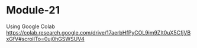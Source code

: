 # Module-21

Using Google Colab https://colab.research.google.com/drive/17aerbHfPyCOL9im9ZIt0uX5CfjVBxGfV#scrollTo=0uj0hGSWSUV4
